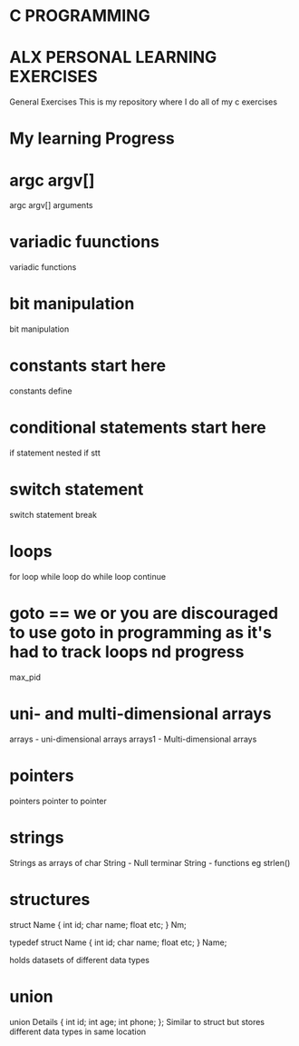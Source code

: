 # C PROGRAMMING 
# ALX PERSONAL LEARNING EXERCISES
General Exercises
This is my repository where I do all of my c exercises

# My learning Progress
# argc argv[]
argc argv[]
arguments

# variadic fuunctions
variadic functions

# bit manipulation
bit manipulation

# constants start here
constants
define

# conditional statements start here
if statement
nested if stt

# switch statement
switch statement
break

# loops
for loop
while loop
do while loop
continue

# goto == we or you are discouraged to use goto in programming as it's had to track loops nd progress
max_pid

# uni- and multi-dimensional arrays
arrays - uni-dimensional arrays
arrays1 - Multi-dimensional arrays

# pointers
pointers
pointer to pointer

# strings
Strings as arrays of char
String - Null terminar
String - functions eg strlen()

# structures
struct Name {
    int id;
    char name;
    float etc;
} Nm;

typedef struct Name {
    int id;
    char name;
    float etc;
} Name;

holds datasets of different data types

# union
union Details {
    int id;
    int age;
    int phone;
};
Similar to struct but stores different data types in same location

# 